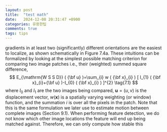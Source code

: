 ```yaml
---
layout: post
title:  "test math"
date:   2024-12-08 20:31:47 +0900
categories: 유용한팁
comments: true
tags: tips
---
```


gradients in at least two (significantly) different orientations are the easiest to localize, as shown schematically in Figure 7.4a.
These intuitions can be formalized by looking at the simplest possible matching criterion for comparing two image patches i.e., their (weighted) summed square difference,
$$
E_{\mathrm{W S S D}} ( {\bf u} )=\sum_{i} w ( {\bf x}_{i} ) [ I_{1} ( {\bf x}_{i}+{\bf u} )-I_{0} ( {\bf x}_{i} ) ]^{2} \tag{7.1}
$$
where $I_{0}$ and $I_{1}$ are the two images being compared, $\mathbf{u}=( u, v )$ is the displacement vector, $w ( \mathbf{x} )$ is a spatially varying weighting (or window) function, and the summation $i$ is over all the pixels in the patch. Note that this is the same formulation we later use to estimate motion between complete images (Section 9.1).
When performing feature detection, we do not know which other image locations the feature will end up being matched against. Therefore, we can only compute how stable this
